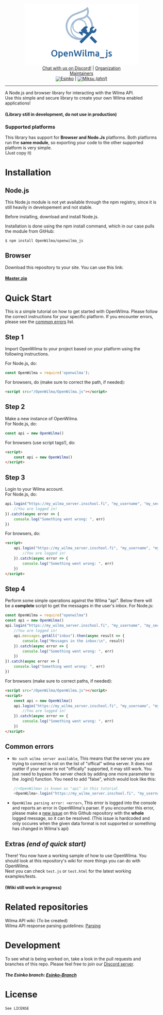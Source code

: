 <p align="center"><img height="200" src="https://raw.githubusercontent.com/OpenWilma/openwilma.github.io/master/assets/openwilma/github_banners/openwilma_js_gh_banner.png"><br>
 <a href="https://discord.gg/husTxHa">Chat with us on Discord!</a> | <a href="https://github.com/OpenWilma">Organization</a><br><u>Maintainers</u><br><img height="20" align="center"src="https://avatars2.githubusercontent.com/u/34211401?s=60&v=4"><a href="https://github.com/Esinko">Esinko</a> | <img align="center" height="20" src="https://avatars3.githubusercontent.com/u/46541386?s=460&u=0b7735ff22a2f572b4302f479a0596cbd5c2923d&v=4"><a href="https://github.com/ahnl">Miksu <i>(ahnl)</i></a>
</p>

---

A Node.js and browser library for interacting with the Wilma API. <br>Use this simple and secure library to create your own Wilma enabled applications!
#### (Library still in development, do not use in production)
### Supported platforms
This library has support for **Browser and Node.Js** platforms. Both platforms run the **same module**, so exporting your code to the other supported platform is very simple. <br>(Just copy it)
# Installation 
## Node.js
This Node.js module is not yet available through the npm registry, since it is still heavily in developement and not stable.

Before installing, download and install Node.js. 

Installation is done using the npm install command, which in our case pulls the module from GitHub:

```
$ npm install OpenWilma/openwilma_js
```

## Browser
Download this repository to your site. You can use this link:
#### [Master.zip](https://github.com/OpenWilma/openwilma_js/archive/master.zip)

# Quick Start
This is a simple tutorial on how to get started with OpenWilma. Please follow the correct instructions for your specific platform.
If you encounter errors, please see the [common errors](https://github.com/OpenWilma/openwilma_js#common-errors) list.

## Step 1

Import OpenWilma to your project based on your platform using the following instructions.

For Node.js, do:
```js
const OpenWilma = require('openwilma');
```
For browsers, do (make sure to correct the path, if needed):
```html
<script src="/OpenWilma/OpenWilma.js"></script>
```

## Step 2
Make a new instance of OpenWilma.
<br>For Node.js, do:
```js
const api = new OpenWilma()
```
For browsers (use script tags!), do:
```html
<script>
    const api = new OpenWilma()
</script>
```

## Step 3
Login to your Wilma account.
<br>For Node.js, do:
```js
api.login("https://my_wilma_server.inschool.fi", "my_username", "my_secure_password").then(async result => {
    //You are logged in!
}).catch(async error => {
    console.log("Something went wrong: ", err)
})
```
For browsers, do:
```html
<script>
    api.login("https://my_wilma_server.inschool.fi", "my_username", "my_secure_password").then(async result => {
        //You are logged in!
    }).catch(async error => {
        console.log("Something went wrong: ", err)
    })
</script>
```

## Step 4
Perform some simple operations against the Wilma "api". Below there will be a **complete** script to get the messages in the user's inbox.
For Node.js:
```js
const OpenWilma = require("openwilma")
const api = new OpenWilma()
api.login("https://my_wilma_server.inschool.fi", "my_username", "my_secure_password").then(async result => {
    //You are logged in!
    api.messages.getAll("inbox").then(async result => {
        console.log("Messages in the inbox:\n", result)
    }).catch(async error => {
        console.log("Something went wrong: ", err)
    })
}).catch(async error => {
    console.log("Something went wrong: ", err)
})
```
For browsers (make sure to correct paths, if needed):
```html
<script src="/OpenWilma/OpenWilma.js"></script>
<script>
    const api = new OpenWilma()
    api.login("https://my_wilma_server.inschool.fi", "my_username", "my_secure_password").then(async result => {
        //You are logged in!
    }).catch(async error => {
        console.log("Something went wrong: ", err)
    })
</script>
```

## Common errors
- ```No such wilma server available```, This means that the server you are trying to connect is not on the list of "offical" wilma server. It does not matter if your server is not "offically" supported, it may still work. You just need to bypass the server check by adding one more parameter to the .login() function. You need to add "false", which would look like this: 
```js
    //<OpenWilma> is known as "api" in this tutorial
    <OpenWilma>.login("https://my_wilma_server.inschool.fi", "my_username", "my_secure_password", false)
```
- ```OpenWilma parsing error: <error>```, This error is logged into the console and reports an error in OpenWilma's parser. If you encounter this error, please make a [new issue](https://github.com/OpenWilma/openwilma_js/issues/new) on this Github repository with the **whole** logged message, so it can be resolved. (This issue is hardcoded and only occures when the given data format is not supported or something has changed in Wilma's api)

## Extras *(end of quick start)*
There! You now have a working sample of how to use OpenWilma. You should look at this repository's wiki for more things you can do with OpenWilma.<br>
Next you can check `test.js` or `test.html` for the latest working examples/tests.
#### (Wiki still work in progress)

# Related repositories
Wilma API wiki: (To be created)
<br>Wilma API response parsing guidelines: [Parsing](https://github.com/OpenWilma/parsing)

# Development 
To see what is being worked on, take a look in the pull requests and branches of this repo. Please feel free to join our [Discord server](https://discord.gg/husTxHa).
<br>
 ##### The Esinko branch: [Esinko-Branch](https://github.com/OpenWilma/openwilma_js/tree/Esinko)
# License
```See LICENSE```
